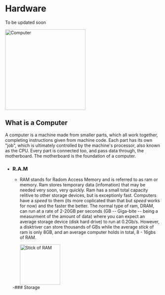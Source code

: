 # Hardware
To be updated soon
<img src="" alt="" width="" height=""/>

<img src="https://user-images.githubusercontent.com/54739051/177615195-5e165519-0b2b-4fbe-8bd0-2877dbebdd6b.png" alt="Computer" width="260" height="260"/>



## What is a Computer
A computer is a machine made from smaller parts, which all work together, completing instructions given from machine code. Each part has its own "job", which is ultimately controlled by the machine's processor, also known as the CPU. Every part is connected too, and pass data through, the motherboard. The motherboard is the foundation of a computer. 

- ### R.A.M
  - RAM stands for Radom Access Memory and is referred to as ram or memory. Ram stores temporary data (infomation) that may be needed very soon, very quickly. Ram has a small total capacity relitive to other storage devices, but is exceptionly fast. Computers have a *speed* to them (its more coplicated than that but *speed* works for now) and the faster the better. The normal type of ram, DRAM, can run at a rate of 2-20GB per seconds (GB -- Giga-bite -- being a measurment of the amount of data) where you can expect an average storage device (disk hard drive) to run at 0.2Gb/s. However, a disktriver can store thousands of GBs while the average *stick* of ram is only 8GB, and an average computer holds in total, 8 - 16gbs of RAM.
    
    <img src="https://user-images.githubusercontent.com/54739051/177617194-ef4babf2-5feb-4029-8214-2999ccc9eba4.png" alt="Stick of RAM" width="130" height="130"/>
  -### Storage


